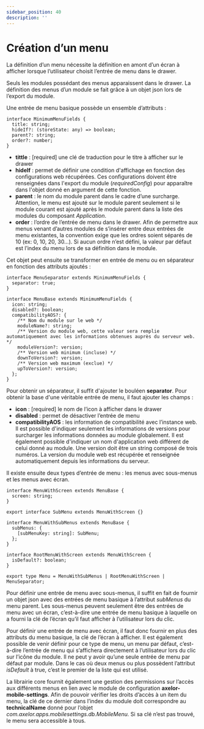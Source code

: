 ```yaml
---
sidebar_position: 40
description: ''
---
```


# Création d’un menu

La définition d’un menu nécessite la définition en amont d’un écran à afficher lorsque l’utilisateur choisit l’entrée de menu dans le drawer.

Seuls les modules possédant des menus apparaissent dans le drawer. La définition des menus d’un module se fait grâce à un objet json lors de l’export du module.

Une entrée de menu basique possède un ensemble d’attributs :

```tsx
interface MinimumMenuFields {
  title: string;
  hideIf?: (storeState: any) => boolean;
  parent?: string;
  order?: number;
}
```

- **tittle** : [required] une clé de traduction pour le titre à afficher sur le drawer
- **hideIf** : permet de définir une condition d'affichage en fonction des configurations web récupérées. Ces configurations doivent être renseignées dans l'export du module (_requiredConfig_) pour apparaître dans l'objet donné en argument de cette fonction.
- **parent** : le nom du module parent dans le cadre d’une surcharge. Attention, le menu est ajouté sur le module parent seulement si le module courant est ajouté après le module parent dans la liste des modules du composant _Application_.
- **order** : l’ordre de l’entrée de menu dans le drawer. Afin de permettre aux menus venant d’autres modules de s’insérer entre deux entrées de menu existantes, la convention exige que les ordres soient séparés de 10 (ex: 0, 10, 20, 30…). Si aucun ordre n’est défini, la valeur par défaut est l’index du menu lors de sa définition dans le module.

Cet objet peut ensuite se transformer en entrée de menu ou en séparateur en fonction des attributs ajoutés :

```tsx
interface MenuSeparator extends MinimumMenuFields {
  separator: true;
}

interface MenuBase extends MinimumMenuFields {
  icon: string;
  disabled?: boolean;
  compatibilityAOS?: {
    /** Nom du module sur le web */
    moduleName?: string;
    /** Version du module web, cette valeur sera remplie automatiquement avec les informations obtenues auprès du serveur web. */
    moduleVersion?: version;
    /** Version web minimum (incluse) */
    downToVersion?: version;
    /** Version web maximum (exclue) */
    upToVersion?: version;
  };
}
```

Pour obtenir un séparateur, il suffit d'ajouter le bouléen **separator**. Pour obtenir la base d'une véritable entrée de menu, il faut ajouter les champs :

- **icon** : [required] le nom de l’icon à afficher dans le drawer
- **disabled** : permet de désactiver l’entrée de menu
- **compatibilityAOS** : les information de compatibilité avec l’instance web. Il est possible d'indiquer seulement les informations de versions pour surcharger les informations données au module globalement. Il est également possible d'indiquer un nom d'application web différent de celui donné au module. Une version doit être un string composé de trois numéros. La version du module web est récupérée et renseignée automatiquement depuis les informations du serveur.

Il existe ensuite deux types d’entrée de menu : les menus avec sous-menus et les menus avec écran.

```tsx
interface MenuWithScreen extends MenuBase {
  screen: string;
}

export interface SubMenu extends MenuWithScreen {}

interface MenuWithSubMenus extends MenuBase {
  subMenus: {
    [subMenuKey: string]: SubMenu;
  };
}

interface RootMenuWithScreen extends MenuWithScreen {
  isDefault?: boolean;
}

export type Menu = MenuWithSubMenus | RootMenuWithScreen | MenuSeparator;
```

Pour définir une entrée de menu avec sous-menus, il suffit en fait de fournir un objet json avec des entrées de menu basique à l’attribut _subMenus_ du menu parent. Les sous-menus peuvent seulement être des entrées de menu avec un écran, c’est-à-dire une entrée de menu basique à laquelle on a fourni la clé de l’écran qu’il faut afficher à l’utilisateur lors du clic.

Pour définir une entrée de menu avec écran, il faut donc fournir en plus des attributs du menu basique, la clé de l’écran à afficher. Il est également possible de venir définir pour ce type de menu, un menu par défaut, c’est-à-dire l’entrée de menu qui s’affichera directement à l’utilisateur lors du clic sur l’icône du module. Il ne peut y avoir qu’une seule entrée de menu par défaut par module. Dans le cas où deux menus ou plus possèdent l’attribut _isDefault_ à true, c’est le premier de la liste qui est utilisé.

La librairie core fournit également une gestion des permissions sur l’accès aux différents menus en lien avec le module de configuration **axelor-mobile-settings**. Afin de pouvoir vérifier les droits d’accès à un item du menu, la clé de ce dernier dans l’index du module doit correspondre au **technicalName** donné pour l’objet _com.axelor.apps.mobilesettings.db.MobileMenu._ Si sa clé n’est pas trouvé, le menu sera accessible à tous.
